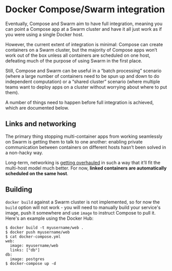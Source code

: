 Docker Compose/Swarm integration
================================

Eventually, Compose and Swarm aim to have full integration, meaning you can point a Compose app at a Swarm cluster and have it all just work as if you were using a single Docker host.

However, the current extent of integration is minimal: Compose can create containers on a Swarm cluster, but the majority of Compose apps won’t work out of the box unless all containers are scheduled on one host, defeating much of the purpose of using Swarm in the first place.

Still, Compose and Swarm can be useful in a “batch processing” scenario (where a large number of containers need to be spun up and down to do independent computation) or a “shared cluster” scenario (where multiple teams want to deploy apps on a cluster without worrying about where to put them).

A number of things need to happen before full integration is achieved, which are documented below.

Links and networking
--------------------

The primary thing stopping multi-container apps from working seamlessly on Swarm is getting them to talk to one another: enabling private communication between containers on different hosts hasn’t been solved in a non-hacky way.

Long-term, networking is [getting overhauled](https://github.com/docker/docker/issues/9983) in such a way that it’ll fit the multi-host model much better. For now, **linked containers are automatically scheduled on the same host**.

Building
--------

`docker build` against a Swarm cluster is not implemented, so for now the `build` option will not work - you will need to manually build your service's image, push it somewhere and use `image` to instruct Compose to pull it. Here's an example using the Docker Hub:

    $ docker build -t myusername/web .
    $ docker push myusername/web
    $ cat docker-compose.yml
    web:
      image: myusername/web
      links: ["db"]
    db:
      image: postgres
    $ docker-compose up -d
